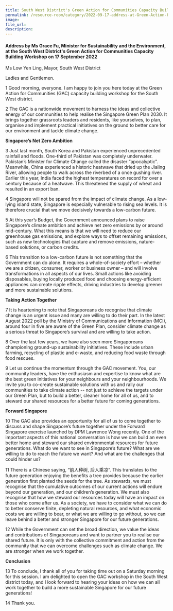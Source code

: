 ```yaml
---  
title: South West District's Green Action for Communities Capacity Building Workshop - Ms Grace Fu  
permalink: /resource-room/category/2022-09-17-address-at-Green-Action-For-Communities-Capacity-Building-Workshop/
image:  
file_url:  
description:
---  
```


#### Address by Ms Grace Fu, Minister for Sustainability and the Environment, at the South West District's Green Action for Communities Capacity Building Workshop on 17 September 2022 

Ms Low Yen Ling, Mayor, South West District     

Ladies and Gentlemen.  

1 Good morning, everyone. I am happy to join you here today at the Green Action for Communities (GAC) capacity building workshop for the South West district.    

2 The GAC is a nationwide movement to harness the ideas and collective energy of our communities to help realise the Singapore Green Plan 2030. It brings together grassroots leaders and residents, like yourselves, to plan, organise and implement practical initiatives on the ground to better care for our environment and tackle climate change.   

**Singapore’s Net Zero Ambition**

3 Just last month, South Korea and Pakistan experienced unprecedented rainfall and floods. One-third of Pakistan was completely underwater. Pakistan’s Minister for Climate Change called the disaster “apocalyptic”. Meanwhile, China experienced a historic heatwave that dried up the Jialing River, allowing people to walk across the riverbed of a once gushing river. Earlier this year, India faced the highest temperatures on record for over a century because of a heatwave. This threatened the supply of wheat and resulted in an export ban.   

4 Singapore will not be spared from the impact of climate change. As a low-lying island state, Singapore is especially vulnerable to rising sea levels. It is therefore crucial that we move decisively towards a low-carbon future.   

5 At this year’s Budget, the Government announced plans to raise Singapore’s climate ambition and achieve net zero emissions by or around mid-century. What this means is that we will need to reduce our greenhouse gas emissions, and explore ways to offset remaining emissions, such as new technologies that capture and remove emissions, nature-based solutions, or carbon credits.   

6 This transition to a low-carbon future is not something that the Government can do alone. It requires a whole-of-society effort – whether we are a citizen, consumer, worker or business owner – and will involve transformations in all aspects of our lives. Small actions like avoiding disposables, buying locally produced food and choosing energy-efficient appliances can create ripple effects, driving industries to develop greener and more sustainable solutions.   

**Taking Action Together**

7 It is heartening to note that Singaporeans do recognise that climate change is an urgent issue and many are willing to do their part. In the latest August 2022 poll by the Ministry of Communications and Information (MCI), around four in five are aware of the Green Plan, consider climate change as a serious threat to Singapore’s survival and are willing to take action.    

8 Over the last few years, we have also seen more Singaporeans championing ground-up sustainability initiatives. These include urban farming, recycling of plastic and e-waste, and reducing food waste through food rescues.    

9 Let us continue the momentum through the GAC movement. You, our community leaders, have the enthusiasm and expertise to know what are the best green initiatives for your neighbours and your neighbourhoods.  We invite you to co-create sustainable solutions with us and rally our communities to take climate action -- not just to achieve the targets under our Green Plan, but to build a better, cleaner home for all of us, and to steward our shared resources for a better future for coming generations.    

**Forward Singapore**

10 The GAC also provides an opportunity for all of us to come together to discuss and shape Singapore’s future together under the Forward Singapore exercise launched by DPM Lawrence Wong recently. One of the important aspects of this national conversation is how we can build an even better home and steward our shared environmental resources for future generations. What do we want to see in Singapore’s future? What are we willing to do to reach the future we want? And what are the challenges that could hinder us?   

11 There is a Chinese saying, “前人种树, 后人乘凉”. This translates to the future generation enjoying the benefits a tree provides because the earlier generation first planted the seeds for the tree. As stewards, we must recognise that the cumulative outcomes of our current actions will endure beyond our generation, and our children’s generation. We must also recognise that how we steward our resources today will have an impact on those who come after us. As a society, we have to consider what we can do to better conserve finite, depleting natural resources, and what economic costs we are willing to bear, or what we are willing to go without, so we can leave behind a better and stronger Singapore for our future generations.    

12 While the Government can set the broad direction, we value the ideas and contributions of Singaporeans and want to partner you to realise our shared future. It is only with the collective commitment and action from the community that we can overcome challenges such as climate change. We are stronger when we work together.    

**Conclusion**

13 To conclude, I thank all of you for taking time out on a Saturday morning for this session. I am delighted to open the GAC workshop in the South West district today, and I look forward to hearing your ideas on how we can all work together to build a more sustainable Singapore for our future generations!   

14 Thank you.  

